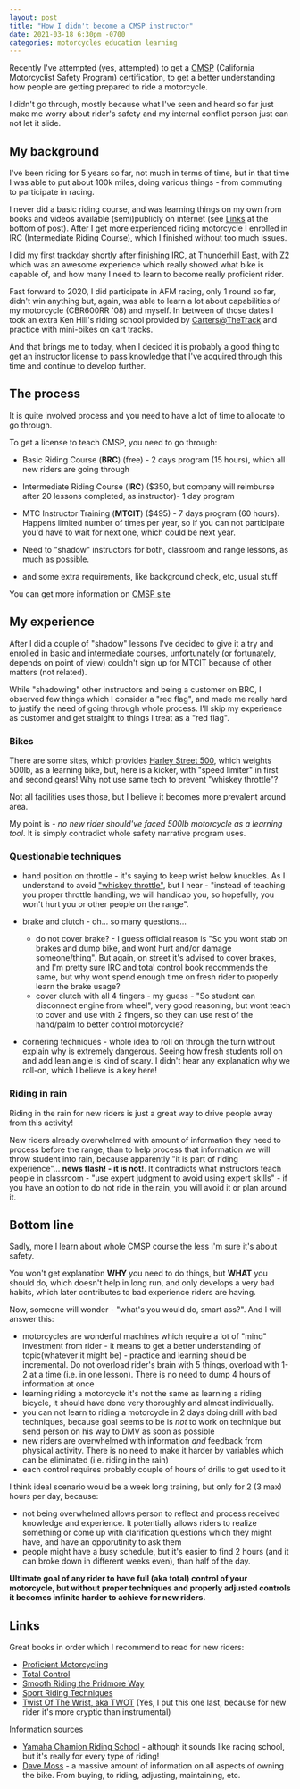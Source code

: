 ```yaml
---
layout: post
title: "How I didn't become a CMSP instructor"
date: 2021-03-18 6:30pm -0700
categories: motorcycles education learning
---
```


Recently I've attempted (yes, attempted) to get a [CMSP](https://cmsp.msi5.com/) (California Motorcyclist Safety Program) certification, to get a better understanding how people are getting prepared to ride a motorcycle.

I didn't go through, mostly because what I've seen and heard so far just make me worry about rider's safety and my internal conflict person just can not let it slide.

## My background

I've been riding for 5 years so far, not much in terms of time, but in that time I was able to put about 100k miles, doing various things - from commuting to participate in racing. 

I never did a basic riding course, and was learning things on my own from books and videos available (semi)publicly on internet (see [Links](#Links) at the bottom of post). After I get more experienced riding motorcycle I enrolled in IRC (Intermediate Riding Course), which I finished without too much issues.

I did my first trackday shortly after finishing IRC, at Thunderhill East, with Z2 which was an awesome experience which really showed what bike is capable of, and how many I need to learn to become really proficient rider.

Fast forward to 2020, I did participate in AFM racing, only 1 round so far, didn't win anything but, again, was able to learn a lot about capabilities of my motorcycle (CBR600RR '08) and myself. In between of those dates I took an extra Ken Hill's riding school provided by [Carters@TheTrack](https://cartersatthetrack.com/) and practice with mini-bikes on kart tracks.

And that brings me to today, when I decided it is probably a good thing to get an instructor license to pass knowledge that I've acquired through this time and continue to develop further.

## The process

It is quite involved process and you need to have a lot of time to allocate to go through.

To get a license to teach CMSP, you need to go through:

 * Basic Riding Course (**BRC**) (free) - 2 days program (15 hours), which all new riders are going through
 * Intermediate Riding Course (**IRC**) ($350, but company will reimburse after 20 lessons completed, as instructor)- 1 day program
 * MTC Instructor Training (**MTCIT**) ($495) - 7 days program (60 hours). Happens limited number of times per year, so if you can not participate you'd have to wait for next one, which could be next year.
 
 * Need to "shadow" instructors for both, classroom and range lessons, as much as possible.
 * and some extra requirements, like background check, etc, usual stuff 

You can get more information on [CMSP site](https://cmsp.msi5.com/our_team.php)

## My experience

After I did a couple of "shadow" lessons I've decided to give it a try and enrolled in basic and intermediate courses, unfortunately (or fortunately, depends on point of view) couldn't sign up for MTCIT because of other matters (not related). 

While "shadowing" other instructors and being a customer on BRC, I observed few things which I consider a "red flag", and made me really hard to justify the need of going through whole process. I'll skip my experience as customer and get straight to things I treat as a "red flag".

### Bikes

There are some sites, which provides [Harley Street 500](https://www.harley-davidson.com/au/en/motorcycles/2020/street-500.html), which weights 500lb, as a learning bike, but, here is a kicker, with "speed limiter" in first and second gears! Why not use same tech to prevent "whiskey throttle"? 

Not all facilities uses those, but I believe it becomes more prevalent around area.

My point is - *no new rider should've faced 500lb motorcycle as a learning tool*. It is simply contradict whole safety narrative program uses.

### Questionable techniques

* hand position on throttle - it's saying to keep wrist below knuckles. As I understand to avoid ["whiskey throttle"](https://www.motosport.com/blog/whiskey-throttle-vs-panic-rev#:~:text=Whiskey%20Throttle%20(or%20Whisky%20throttle,but%20at%20best%20hilarious%20moments.)), but I hear - "instead of teaching you proper throttle handling, we will handicap you, so hopefully, you won't hurt you or other people on the range". 
* brake and clutch - oh... so many questions... 
   * do not cover brake? - I guess official reason is "So you wont stab on brakes and dump bike, and wont hurt and/or damage someone/thing". But again, on street it's advised to cover brakes, and I'm pretty sure IRC and total control book recommends the same, but why wont spend enough time on fresh rider to properly learn the brake usage?
   * cover clutch with all 4 fingers - my guess - "So student can disconnect engine from wheel", very good reasoning, but wont teach to cover and use with 2 fingers, so they can use rest of the hand/palm to better control motorcycle?
   
* cornering techniques - whole idea to roll on through the turn without explain why is extremely dangerous. Seeing how fresh students roll on and add lean angle is kind of scary. I didn't hear any explanation why we roll-on, which I believe is a key here!
  

### Riding in rain

Riding in the rain for new riders is just a great way to drive people away from this activity! 

New riders already overwhelmed with amount of information they need to process before the range, than to help process that information we will throw student into rain, because apparently "it is part of riding experience"... **news flash! - it is not!**. It contradicts what instructors teach people in classroom - "use expert judgment to avoid using expert skills" - if you have an option to do not ride in the rain, you will avoid it or plan around it. 


## Bottom line

Sadly, more I learn about whole CMSP course the less I'm sure it's about safety.

You won't get explanation **WHY** you need to do things, but **WHAT** you should do, which doesn't help in long run, and only develops a very bad habits, which later contributes to bad experience riders are having.

Now, someone will wonder - "what's you would do, smart ass?". And I will answer this:
 - motorcycles are wonderful machines which require a lot of "mind" investment from rider - it means to get a better understanding of topic(whatever it might be) - practice and learning should be incremental. Do not overload rider's brain with 5 things, overload with 1-2 at a time (i.e. in one lesson). There is no need to dump 4 hours of information at once
 - learning riding a motorcycle it's not the same as learning a riding bicycle, it should have done very thoroughly and almost individually.
 - you can not learn to riding a motorcycle in 2 days doing drill with bad techniques, because goal seems to be is _not_ to work on technique but send person on his way to DMV as soon as possible
 - new riders are overwhelmed with information _and_ feedback from physical activity. There is no need to make it harder by variables which can be eliminated (i.e. riding in the rain)
 - each control requires probably couple of hours of drills to get used to it
 
I think ideal scenario would be a week long training, but only for 2 (3 max) hours per day, because:
 - not being overwhelmed allows person to reflect and process received knowledge and experience. It potentially allows riders to realize something or come up with clarification questions which they might have, and have an opporutinity to ask them
 - people might have a busy schedule, but it's easier to find 2 hours (and it can broke down in different weeks even), than half of the day.

**Ultimate goal of any rider to have full (aka total) control of your motorcycle, but without proper techniques and properly adjusted controls it becomes infinite harder to achieve for new riders.**
 

## <a name="Links"></a> Links

Great books in order which I recommend to read for new riders:
* [Proficient Motorcycling](https://www.amazon.com/Proficient-Motorcycling-Ultimate-Guide-Riding/dp/1620081199/ref=asc_df_1620081199/?tag=hyprod-20&linkCode=df0&hvadid=266239047524&hvpos=&hvnetw=g&hvrand=939251568610112279&hvpone=&hvptwo=&hvqmt=&hvdev=c&hvdvcmdl=&hvlocint=&hvlocphy=9032048&hvtargid=pla-437013819598&psc=1)
* [Total Control](https://www.amazon.com/Total-Control-Performance-Street-Techniques/dp/0760343446/ref=sr_1_1?dchild=1&keywords=total+control&qid=1616118112&s=books&sr=1-1)
* [Smooth Riding the Pridmore Way](https://www.amazon.com/Smooth-Riding-Pridmore-Way-Reg/dp/1884313469/ref=sr_1_1?dchild=1&keywords=pridmore+smooth&qid=1616118184&s=books&sr=1-1)
* [Sport Riding Techniques](https://www.amazon.com/Sport-Riding-Techniques-Develop-Confidence/dp/1893618072/ref=sr_1_2?dchild=1&keywords=sport+bike+riding+techniques&qid=1616118244&s=books&sr=1-2)
* [Twist Of The Wrist, aka TWOT](https://www.amazon.com/Twist-Wrist-Vol-High-Performance-Motorcycle/dp/0965045021/ref=sr_1_2?dchild=1&keywords=twist+of+the+wrist+keith+code&qid=1616118155&s=books&sr=1-2) (Yes, I put this one last, because for new rider it's more cryptic than instrumental)


Information sources
* [Yamaha Chamion Riding School](https://www.youtube.com/user/ridelikeachampion) - although it sounds like racing school, but it's really for every type of riding!
* [Dave Moss](https://davemosstuning.com/) - a massive amount of information on all aspects of owning the bike. From buying, to riding, adjusting, maintaining, etc.

